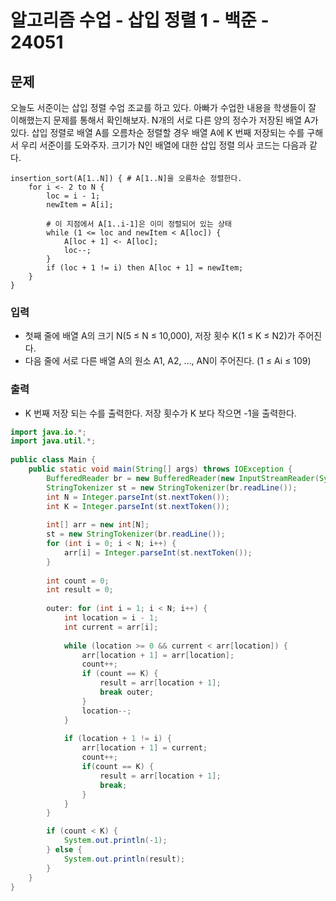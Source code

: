 # 알고리즘 수업 - 삽입 정렬 1 - 백준 - 24051
## 문제
오늘도 서준이는 삽입 정렬 수업 조교를 하고 있다. 아빠가 수업한 내용을 학생들이 잘 이해했는지 문제를 통해서 확인해보자.
N개의 서로 다른 양의 정수가 저장된 배열 A가 있다. 삽입 정렬로 배열 A를 오름차순 정렬할 경우 배열 A에 K 번째 저장되는 수를 구해서 우리 서준이를 도와주자.
크기가 N인 배열에 대한 삽입 정렬 의사 코드는 다음과 같다.

```
insertion_sort(A[1..N]) { # A[1..N]을 오름차순 정렬한다.
    for i <- 2 to N {
        loc = i - 1;
        newItem = A[i];

        # 이 지점에서 A[1..i-1]은 이미 정렬되어 있는 상태
        while (1 <= loc and newItem < A[loc]) {
            A[loc + 1] <- A[loc];
            loc--;
        }
        if (loc + 1 != i) then A[loc + 1] = newItem;
    }
}
```

### 입력
- 첫째 줄에 배열 A의 크기 N(5 ≤ N ≤ 10,000), 저장 횟수 K(1 ≤ K ≤ N2)가 주어진다.
- 다음 줄에 서로 다른 배열 A의 원소 A1, A2, ..., AN이 주어진다. (1 ≤ Ai ≤ 109)
### 출력
- K 번째 저장 되는 수를 출력한다. 저장 횟수가 K 보다 작으면 -1을 출력한다.

```java
import java.io.*;  
import java.util.*;  
  
public class Main {  
    public static void main(String[] args) throws IOException {  
        BufferedReader br = new BufferedReader(new InputStreamReader(System.in));  
        StringTokenizer st = new StringTokenizer(br.readLine());  
        int N = Integer.parseInt(st.nextToken());  
        int K = Integer.parseInt(st.nextToken());  
  
        int[] arr = new int[N];  
        st = new StringTokenizer(br.readLine());  
        for (int i = 0; i < N; i++) {  
            arr[i] = Integer.parseInt(st.nextToken());  
        }  
  
        int count = 0;  
        int result = 0;  
  
        outer: for (int i = 1; i < N; i++) {  
            int location = i - 1;  
            int current = arr[i];  
  
            while (location >= 0 && current < arr[location]) {  
                arr[location + 1] = arr[location];  
                count++;  
                if (count == K) {  
                    result = arr[location + 1];  
                    break outer;  
                }  
                location--;  
            }  
  
            if (location + 1 != i) {  
                arr[location + 1] = current;  
                count++;  
                if(count == K) {  
                    result = arr[location + 1];  
                    break;  
                }  
            }  
        }

        if (count < K) {
            System.out.println(-1);
        } else {
            System.out.println(result);
        }
    }
}
```